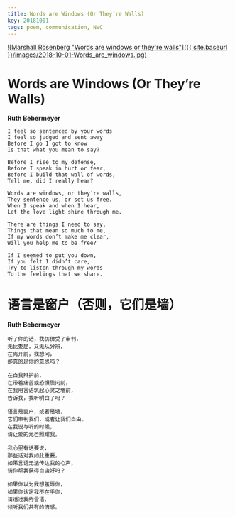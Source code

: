 ```yaml
---
title: Words are Windows (Or They’re Walls)
key: 20181001
tags: poem, communication, NVC
---
```


[![Marshall Rosenberg "Words are windows or they're walls"]({{ site.baseurl }}/images/2018-10-01-Words_are_windows.jpg)](https://www.youtube.com/watch?v=VEeYd4DQH78)

<!--more-->

# Words are Windows (Or They’re Walls)

**Ruth Bebermeyer**

	I feel so sentenced by your words
	I feel so judged and sent away
	Before I go I got to know
	Is that what you mean to say?

	Before I rise to my defense,
	Before I speak in hurt or fear,
	Before I build that wall of words,
	Tell me, did I really hear?

	Words are windows, or they’re walls,
	They sentence us, or set us free.
	When I speak and when I hear,
	Let the love light shine through me.

	There are things I need to say,
	Things that mean so much to me,
	If my words don’t make me clear,
	Will you help me to be free?

	If I seemed to put you down,
	If you felt I didn’t care,
	Try to listen through my words
	To the feelings that we share.

# 语言是窗户（否则，它们是墙）

**Ruth Bebermeyer**

	听了你的话，我仿佛受了审判，
	无比委屈，又无从分辨，
	在离开前，我想问，
	那真的是你的意思吗？

	在自我辩护前，
	在带着痛苦或恐惧质问前，
	在我用言语筑起心灵之墙前，
	告诉我，我听明白了吗？

	语言是窗户，或者是墙，
	它们审判我们，或者让我们自由。
	在我说与听的时候，
	请让爱的光芒照耀我。

	我心里有话要说，
	那些话对我如此重要，
	如果言语无法传达我的心声，
	请你帮我获得自由好吗？

	如果你以为我想羞辱你，
	如果你认定我不在乎你，
	请透过我的言语，
	倾听我们共有的情感。